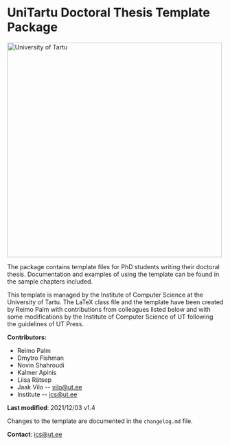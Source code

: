 # UniTartu Doctoral Thesis Template Package

[<img alt="University of Tartu" src="figures/tartu_ylikool_logo-e1589353961210.png" width="500"/>](https://ut.ee)

The package contains template files for PhD students writing their doctoral thesis. Documentation and examples of using
the template can be found in the sample chapters included.

This template is managed by the Institute of Computer Science at the University of Tartu.
The LaTeX class file and the template have been created by Reimo Palm with contributions from colleagues listed below
and with some modifications by the Institute of Computer Science of UT following the guidelines of UT Press.

**Contributors:**

- Reimo Palm
- Dmytro Fishman
- Novin Shahroudi
- Kalmer Apinis
- Liisa Rätsep
- Jaak Vilo -- vilo@ut.ee
- Institute -- ics@ut.ee

**Last modified**: 2021/12/03 v1.4

Changes to the template are documented in the `changelog.md` file.

**Contact**: ics@ut.ee
